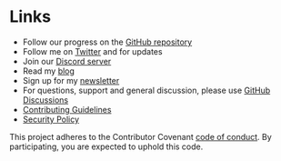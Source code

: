 # Links

- Follow our progress on the [GitHub repository](https://github.com/xavidop/voiceflow-cli)
- Follow me on [Twitter](https://twitter.com/xavidop) and
for updates
- Join our [Discord server](https://discord.gg/7wMnbaPE4n)
- Read my [blog](https://xavidop.me)
- Sign up for my [newsletter](https://www.getrevue.co/profile/xavidop)
- For questions, support and general discussion, please use
[GitHub Discussions](https://github.com/xavidop/voiceflow-cli/discussions)
- [Contributing Guidelines](/community/contributing)
- [Security Policy](/security)

This project adheres to the Contributor Covenant
[code of conduct](https://github.com/xavidop/voiceflow-cli/blob/main/CODE_OF_CONDUCT.md).
By participating, you are expected to uphold this code.
